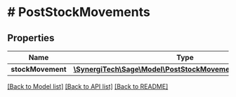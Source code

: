 # # PostStockMovements

## Properties

Name | Type | Description | Notes
------------ | ------------- | ------------- | -------------
**stockMovement** | [**\SynergiTech\Sage\Model\PostStockMovementsStockMovement**](PostStockMovementsStockMovement.md) |  |

[[Back to Model list]](../../README.md#models) [[Back to API list]](../../README.md#endpoints) [[Back to README]](../../README.md)
